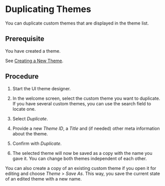 <!-- loioec77044b20ba4888a1d8de474f76a040 -->

# Duplicating Themes

You can duplicate custom themes that are displayed in the theme list.



<a name="loioec77044b20ba4888a1d8de474f76a040__section_tjl_bzm_rrb"/>

## Prerequisite

You have created a theme.

See [Creating a New Theme](creating-a-new-theme-72c730b.md).



<a name="loioec77044b20ba4888a1d8de474f76a040__section_dd1_czm_rrb"/>

## Procedure

1.  Start the UI theme designer.

2.  In the welcome screen, select the custom theme you want to duplicate. If you have several custom themes, you can use the search field to locate one.

3.  Select *Duplicate*.

4.  Provide a new *Theme ID*, a *Title* and \(if needed\) other meta information about the theme.

5.  Confirm with *Duplicate*.

6.  The selected theme will now be saved as a copy with the name you gave it. You can change both themes independent of each other.


You can also create a copy of an existing custom theme if you open it for editing and choose *Theme* \> *Save As*. This way, you save the current state of an edited theme with a new name.

